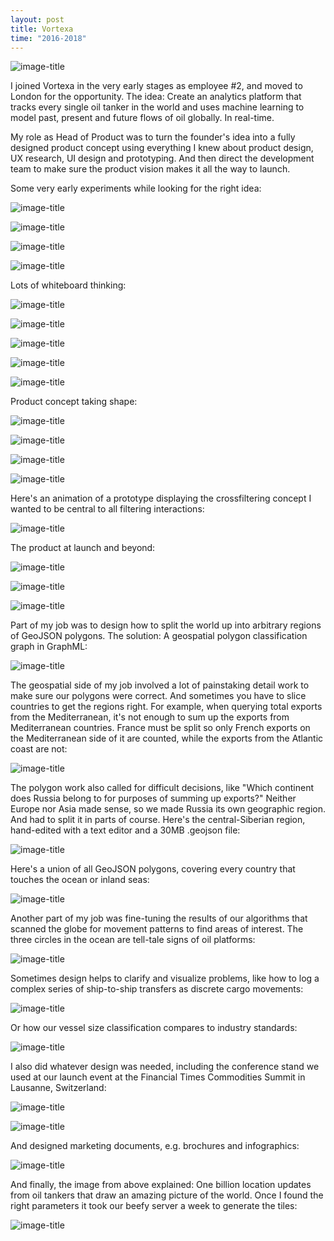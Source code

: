 ```yaml
---
layout: post
title: Vortexa
time: "2016-2018"
---
```

![image-title](/images/world.png)

I joined Vortexa in the very early stages as employee #2, and moved to London for the opportunity. The idea: Create an analytics platform that tracks every single oil tanker in the world and uses machine learning to model past, present and future flows of oil globally. In real-time.

My role as Head of Product was to turn the founder's idea into a fully designed product concept using everything I knew about product design, UX research, UI design and prototyping. And then direct the development team to make sure the product vision makes it all the way to launch.

Some very early experiments while looking for the right idea:

![image-title](/images/vortexaearly1.png)



![image-title](/images/vortexaearly2.png)



![image-title](/images/vortexa7.png)



![image-title](/images/vortexa8.png)


Lots of whiteboard thinking:

![image-title](/images/board1.jpeg)

![image-title](/images/board2.jpeg)

![image-title](/images/board3.jpeg)

![image-title](/images/board4.jpeg)

![image-title](/images/board5.jpeg)


Product concept taking shape:

![image-title](/images/vortexaearly4.jpeg)



![image-title](/images/vortexaearly3.jpeg)



![image-title](/images/vortexaearly5.png)



![image-title](/images/vortexaearly6.png)

Here's an animation of a prototype displaying the crossfiltering concept I wanted to be central to all filtering interactions:

![image-title](/images/prot.gif)

The product at launch and beyond:

![image-title](/images/vortexa9.png)



![image-title](/images/vortexa10.png)



![image-title](/images/vortexa11.png)


Part of my job was to design how to split the world up into arbitrary regions of GeoJSON polygons. The solution: A geospatial polygon classification graph in GraphML:

![image-title](/images/graph.png)

The geospatial side of my job involved a lot of painstaking detail work to make sure our polygons were correct. And sometimes you have to slice countries to get the regions right. For example, when querying total exports from the Mediterranean, it's not enough to sum up the exports from Mediterranean countries. France must be split so only French exports on the Mediterranean side of it are counted, while the exports from the Atlantic coast are not:

![image-title](/images/francemed.png)

The polygon work also called for difficult decisions, like "Which continent does Russia belong to for purposes of summing up exports?" Neither Europe nor Asia made sense, so we made Russia its own geographic region. And had to split it in parts of course. Here's the central-Siberian region, hand-edited with a text editor and a 30MB .geojson file:

![image-title](/images/siberia.png)

Here's a union of all GeoJSON polygons, covering every country that touches the ocean or inland seas:

![image-title](/images/landlocked.png)

Another part of my job was fine-tuning the results of our algorithms that scanned the globe for movement patterns to find areas of interest. The three circles in the ocean are tell-tale signs of oil platforms:

![image-title](/images/overlay.png)

Sometimes design helps to clarify and visualize problems, like how to log a complex series of ship-to-ship transfers as discrete cargo movements:

![image-title](/images/sts.png)

Or how our vessel size classification compares to industry standards:

![image-title](/images/vlcc.png)

I also did whatever design was needed, including the conference stand we used at our launch event at the Financial Times Commodities Summit in Lausanne, Switzerland:

![image-title](/images/standsketch.png)

![image-title](/images/lausanne.jpeg)

And designed marketing documents, e.g. brochures and infographics:

![image-title](/images/infographic.png)

And finally, the image from above explained: One billion location updates from oil tankers that draw an amazing picture of the world. Once I found the right parameters it took our beefy server a week to generate the tiles:

![image-title](/images/world.png)